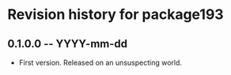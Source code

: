 # Revision history for package193

## 0.1.0.0 -- YYYY-mm-dd

* First version. Released on an unsuspecting world.
